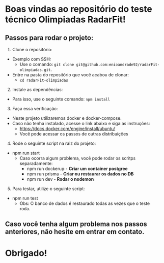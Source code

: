# Boas vindas ao repositório do teste técnico Olimpiadas RadarFit!

## Passos para rodar o projeto:

1. Clone o repositório:
  - Exemplo com SSH:
    - Use o comando: `git clone git@github.com:enioandrade92/radarFit-olimpiadas.git`.
  - Entre na pasta do repositório que você acabou de clonar:
    - `cd radarFit-olimpiadas`

2. Instale as dependências:
  - Para isso, use o seguinte comando: `npm install`

3. Faça essa verificação:
  - Neste projeto utilizaremos docker e docker-compose.
  - Caso não tenha instalado, acesse o link abaixo e siga as instruções:
    - https://docs.docker.com/engine/install/ubuntu/
    - Você pode acessar os passos de outras distribuições

4. Rode o seguinte script na raiz do projeto:
  - npm run start 
    - Caso ocorra algum problema, você pode rodar os scritps separadamente:
      - npm run dockerup - **Criar um container postgree**
      - npm run prisma - **Criar ou restaurar os dados no DB**
      - npm run dev - **Rodar o nodemon**

5. Para testar, utilize o seguinte script:
  - npm run test
    - Obs: O banco de dados é restaurado todas as vezes que o teste roda.


## Caso você tenha algum problema nos passos anteriores, não hesite em entrar em contato.

# Obrigado!
